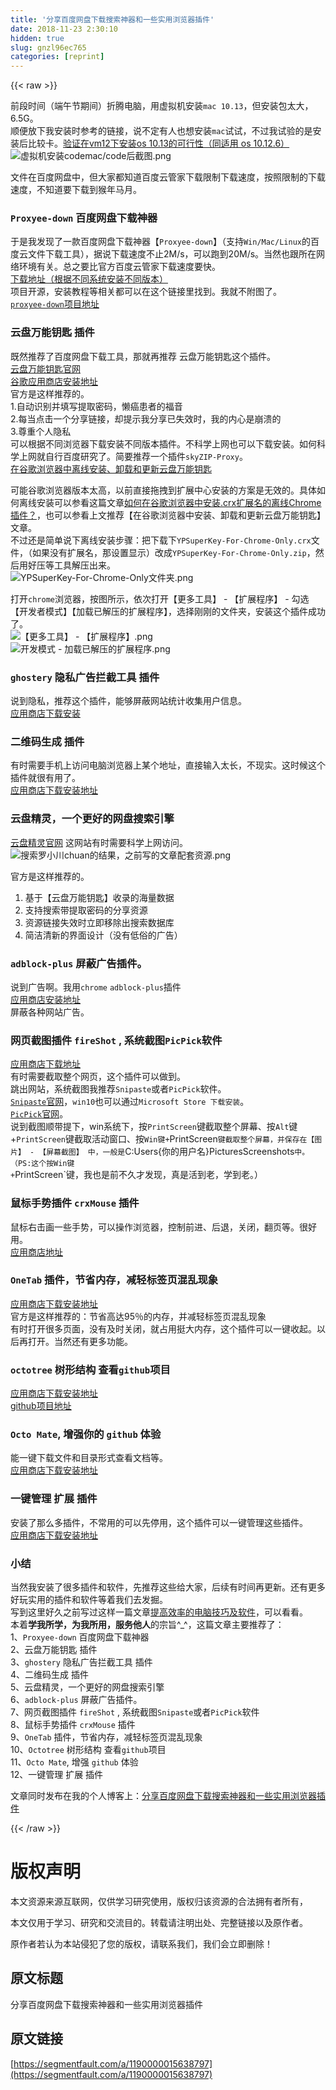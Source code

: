 ```yaml
---
title: '分享百度网盘下载搜索神器和一些实用浏览器插件' 
date: 2018-11-23 2:30:10
hidden: true
slug: gnzl96ec765
categories: [reprint]
---
```


{{< raw >}}
<p>&#x524D;&#x6BB5;&#x65F6;&#x95F4;&#xFF08;&#x7AEF;&#x5348;&#x8282;&#x671F;&#x95F4;&#xFF09;&#x6298;&#x817E;&#x7535;&#x8111;&#xFF0C;&#x7528;&#x865A;&#x62DF;&#x673A;&#x5B89;&#x88C5;<code>mac 10.13</code>&#xFF0C;&#x4F46;&#x5B89;&#x88C5;&#x5305;&#x592A;&#x5927;&#xFF0C;6.5G&#x3002;<br>&#x987A;&#x4FBF;&#x653E;&#x4E0B;&#x6211;&#x5B89;&#x88C5;&#x65F6;&#x53C2;&#x8003;&#x7684;&#x94FE;&#x63A5;&#xFF0C;&#x8BF4;&#x4E0D;&#x5B9A;&#x6709;&#x4EBA;&#x4E5F;&#x60F3;&#x5B89;&#x88C5;<code>mac</code>&#x8BD5;&#x8BD5;&#xFF0C;&#x4E0D;&#x8FC7;&#x6211;&#x8BD5;&#x9A8C;&#x7684;&#x662F;&#x5B89;&#x88C5;&#x540E;&#x6BD4;&#x8F83;&#x5361;&#x3002;<a href="https://blog.csdn.net/icarus666/article/details/79536388" rel="nofollow noreferrer" target="_blank">&#x9A8C;&#x8BC1;&#x5728;vm12&#x4E0B;&#x5B89;&#x88C5;os 10.13&#x7684;&#x53EF;&#x884C;&#x6027;&#xFF08;&#x540C;&#x9002;&#x7528; os 10.12.6&#xFF09;</a><br><span class="img-wrap"><img data-src="/img/remote/1460000015638800" src="https://static.alili.tech/img/remote/1460000015638800" alt="&#x865A;&#x62DF;&#x673A;&#x5B89;&#x88C5;codemac/code&#x540E;&#x622A;&#x56FE;.png" title="&#x865A;&#x62DF;&#x673A;&#x5B89;&#x88C5;codemac/code&#x540E;&#x622A;&#x56FE;.png" style="cursor:pointer;display:inline"></span></p><p>&#x6587;&#x4EF6;&#x5728;&#x767E;&#x5EA6;&#x7F51;&#x76D8;&#x4E2D;&#xFF0C;&#x4F46;&#x5927;&#x5BB6;&#x90FD;&#x77E5;&#x9053;&#x767E;&#x5EA6;&#x4E91;&#x7BA1;&#x5BB6;&#x4E0B;&#x8F7D;&#x9650;&#x5236;&#x4E0B;&#x8F7D;&#x901F;&#x5EA6;&#xFF0C;&#x6309;&#x7167;&#x9650;&#x5236;&#x7684;&#x4E0B;&#x8F7D;&#x901F;&#x5EA6;&#xFF0C;&#x4E0D;&#x77E5;&#x9053;&#x8981;&#x4E0B;&#x8F7D;&#x5230;&#x7334;&#x5E74;&#x9A6C;&#x6708;&#x3002;</p><h3 id="articleHeader0"><code>Proxyee-down</code> &#x767E;&#x5EA6;&#x7F51;&#x76D8;&#x4E0B;&#x8F7D;&#x795E;&#x5668;</h3><p>&#x4E8E;&#x662F;&#x6211;&#x53D1;&#x73B0;&#x4E86;&#x4E00;&#x6B3E;&#x767E;&#x5EA6;&#x7F51;&#x76D8;&#x4E0B;&#x8F7D;&#x795E;&#x5668;&#x3010;<code>Proxyee-down</code>&#x3011;&#xFF08;&#x652F;&#x6301;<code>Win/Mac/Linux</code>&#x7684;&#x767E;&#x5EA6;&#x4E91;&#x6587;&#x4EF6;&#x4E0B;&#x8F7D;&#x5DE5;&#x5177;&#xFF09;&#xFF0C;&#x636E;&#x8BF4;&#x4E0B;&#x8F7D;&#x901F;&#x5EA6;&#x4E0D;&#x6B62;2M/s&#xFF0C;&#x53EF;&#x4EE5;&#x8DD1;&#x5230;20M/s&#x3002;&#x5F53;&#x7136;&#x4E5F;&#x8DDF;&#x6240;&#x5728;&#x7F51;&#x7EDC;&#x73AF;&#x5883;&#x6709;&#x5173;&#x3002;&#x603B;&#x4E4B;&#x8981;&#x6BD4;&#x5B98;&#x65B9;&#x767E;&#x5EA6;&#x4E91;&#x7BA1;&#x5BB6;&#x4E0B;&#x8F7D;&#x901F;&#x5EA6;&#x8981;&#x5FEB;&#x3002;<br><a href="https://pan.lanzou.com/b203390" rel="nofollow noreferrer" target="_blank">&#x4E0B;&#x8F7D;&#x5730;&#x5740;&#xFF08;&#x6839;&#x636E;&#x4E0D;&#x540C;&#x7CFB;&#x7EDF;&#x5B89;&#x88C5;&#x4E0D;&#x540C;&#x7248;&#x672C;&#xFF09;</a><br>&#x9879;&#x76EE;&#x5F00;&#x6E90;&#xFF0C;&#x5B89;&#x88C5;&#x6559;&#x7A0B;&#x7B49;&#x76F8;&#x5173;&#x90FD;&#x53EF;&#x4EE5;&#x5728;&#x8FD9;&#x4E2A;&#x94FE;&#x63A5;&#x91CC;&#x627E;&#x5230;&#x3002;&#x6211;&#x5C31;&#x4E0D;&#x9644;&#x56FE;&#x4E86;&#x3002;<br><a href="https://github.com/proxyee-down-org/proxyee-down" rel="nofollow noreferrer" target="_blank"><code>proxyee-down</code>&#x9879;&#x76EE;&#x5730;&#x5740;</a></p><h3 id="articleHeader1">&#x4E91;&#x76D8;&#x4E07;&#x80FD;&#x94A5;&#x5319; &#x63D2;&#x4EF6;</h3><p>&#x65E2;&#x7136;&#x63A8;&#x8350;&#x4E86;&#x767E;&#x5EA6;&#x7F51;&#x76D8;&#x4E0B;&#x8F7D;&#x5DE5;&#x5177;&#xFF0C;&#x90A3;&#x5C31;&#x518D;&#x63A8;&#x8350; &#x4E91;&#x76D8;&#x4E07;&#x80FD;&#x94A5;&#x5319;&#x8FD9;&#x4E2A;&#x63D2;&#x4EF6;&#x3002;<br><a href="http://www.ypsuperkey.com/" rel="nofollow noreferrer" target="_blank">&#x4E91;&#x76D8;&#x4E07;&#x80FD;&#x94A5;&#x5319;&#x5B98;&#x7F51;</a><br><a href="https://chrome.google.com/webstore/detail/%E4%BA%91%E7%9B%98%E4%B8%87%E8%83%BD%E9%92%A5%E5%8C%99/anlllmnpjodopgbkbpnghnjlelnogfjc?hl=zh-CN" rel="nofollow noreferrer" target="_blank">&#x8C37;&#x6B4C;&#x5E94;&#x7528;&#x5546;&#x5E97;&#x5B89;&#x88C5;&#x5730;&#x5740;</a><br>&#x5B98;&#x65B9;&#x662F;&#x8FD9;&#x6837;&#x63A8;&#x8350;&#x7684;&#x3002;<br>1.&#x81EA;&#x52A8;&#x8BC6;&#x522B;&#x5E76;&#x586B;&#x5199;&#x63D0;&#x53D6;&#x5BC6;&#x7801;&#xFF0C;&#x61D2;&#x764C;&#x60A3;&#x8005;&#x7684;&#x798F;&#x97F3;<br>2.&#x6BCF;&#x5F53;&#x70B9;&#x51FB;&#x4E00;&#x4E2A;&#x5206;&#x4EAB;&#x94FE;&#x63A5;&#xFF0C;&#x5374;&#x63D0;&#x793A;&#x6211;&#x5206;&#x4EAB;&#x5DF2;&#x5931;&#x6548;&#x65F6;&#xFF0C;&#x6211;&#x7684;&#x5185;&#x5FC3;&#x662F;&#x5D29;&#x6E83;&#x7684;<br>3.&#x5C0A;&#x91CD;&#x4E2A;&#x4EBA;&#x9690;&#x79C1;<br>&#x53EF;&#x4EE5;&#x6839;&#x636E;&#x4E0D;&#x540C;&#x6D4F;&#x89C8;&#x5668;&#x4E0B;&#x8F7D;&#x5B89;&#x88C5;&#x4E0D;&#x540C;&#x7248;&#x672C;&#x63D2;&#x4EF6;&#x3002;&#x4E0D;&#x79D1;&#x5B66;&#x4E0A;&#x7F51;&#x4E5F;&#x53EF;&#x4EE5;&#x4E0B;&#x8F7D;&#x5B89;&#x88C5;&#x3002;&#x5982;&#x4F55;&#x79D1;&#x5B66;&#x4E0A;&#x7F51;&#x5C31;&#x81EA;&#x884C;&#x767E;&#x5EA6;&#x7814;&#x7A76;&#x4E86;&#x3002;&#x7B80;&#x8981;&#x63A8;&#x8350;&#x4E00;&#x4E2A;&#x63D2;&#x4EF6;<code>skyZIP-Proxy</code>&#x3002;<br><a href="http://www.ypsuperkey.com/helps/add-ypsuperkey-to-chrome" rel="nofollow noreferrer" target="_blank">&#x5728;&#x8C37;&#x6B4C;&#x6D4F;&#x89C8;&#x5668;&#x4E2D;&#x79BB;&#x7EBF;&#x5B89;&#x88C5;&#x3001;&#x5378;&#x8F7D;&#x548C;&#x66F4;&#x65B0;&#x4E91;&#x76D8;&#x4E07;&#x80FD;&#x94A5;&#x5319;</a></p><p>&#x53EF;&#x80FD;&#x8C37;&#x6B4C;&#x6D4F;&#x89C8;&#x5668;&#x7248;&#x672C;&#x592A;&#x9AD8;&#xFF0C;&#x4EE5;&#x524D;&#x76F4;&#x63A5;&#x62D6;&#x62FD;&#x5230;&#x6269;&#x5C55;&#x4E2D;&#x5FC3;&#x5B89;&#x88C5;&#x7684;&#x65B9;&#x6848;&#x662F;&#x65E0;&#x6548;&#x7684;&#x3002;&#x5177;&#x4F53;&#x5982;&#x4F55;&#x79BB;&#x7EBF;&#x5B89;&#x88C5;&#x53EF;&#x4EE5;&#x53C2;&#x770B;&#x8FD9;&#x7BC7;&#x6587;&#x7AE0;<a href="https://www.jianshu.com/p/12ca04c61fc6" rel="nofollow noreferrer" target="_blank">&#x5982;&#x4F55;&#x5728;&#x8C37;&#x6B4C;&#x6D4F;&#x89C8;&#x5668;&#x4E2D;&#x5B89;&#x88C5;.crx&#x6269;&#x5C55;&#x540D;&#x7684;&#x79BB;&#x7EBF;Chrome&#x63D2;&#x4EF6;&#xFF1F;</a>&#xFF0C;&#x4E5F;&#x53EF;&#x4EE5;&#x53C2;&#x770B;&#x4E0A;&#x6587;&#x63A8;&#x8350;&#x3010;&#x5728;&#x8C37;&#x6B4C;&#x6D4F;&#x89C8;&#x5668;&#x4E2D;&#x5B89;&#x88C5;&#x3001;&#x5378;&#x8F7D;&#x548C;&#x66F4;&#x65B0;&#x4E91;&#x76D8;&#x4E07;&#x80FD;&#x94A5;&#x5319;&#x3011;&#x6587;&#x7AE0;&#x3002;<br>&#x4E0D;&#x8FC7;&#x8FD8;&#x662F;&#x7B80;&#x5355;&#x8BF4;&#x4E0B;&#x79BB;&#x7EBF;&#x5B89;&#x88C5;&#x6B65;&#x9AA4;&#xFF1A;&#x628A;&#x4E0B;&#x8F7D;&#x4E0B;<code>YPSuperKey-For-Chrome-Only.crx</code>&#x6587;&#x4EF6;&#xFF0C;&#xFF08;&#x5982;&#x679C;&#x6CA1;&#x6709;&#x6269;&#x5C55;&#x540D;&#xFF0C;&#x90A3;&#x8BBE;&#x7F6E;&#x663E;&#x793A;&#xFF09;&#x6539;&#x6210;<code>YPSuperKey-For-Chrome-Only.zip</code>&#xFF0C;&#x7136;&#x540E;&#x7528;&#x597D;&#x538B;&#x7B49;&#x5DE5;&#x5177;&#x89E3;&#x538B;&#x51FA;&#x6765;&#x3002;<br><span class="img-wrap"><img data-src="/img/remote/1460000015638801" src="https://static.alili.tech/img/remote/1460000015638801" alt="YPSuperKey-For-Chrome-Only&#x6587;&#x4EF6;&#x5939;.png" title="YPSuperKey-For-Chrome-Only&#x6587;&#x4EF6;&#x5939;.png" style="cursor:pointer;display:inline"></span></p><p>&#x6253;&#x5F00;<code>chrome</code>&#x6D4F;&#x89C8;&#x5668;&#xFF0C;&#x6309;&#x56FE;&#x6240;&#x793A;&#xFF0C;&#x4F9D;&#x6B21;&#x6253;&#x5F00;&#x3010;&#x66F4;&#x591A;&#x5DE5;&#x5177;&#x3011; - &#x3010;&#x6269;&#x5C55;&#x7A0B;&#x5E8F;&#x3011; - &#x52FE;&#x9009;&#x3010;&#x5F00;&#x53D1;&#x8005;&#x6A21;&#x5F0F;&#x3011;&#x3010;&#x52A0;&#x8F7D;&#x5DF2;&#x89E3;&#x538B;&#x7684;&#x6269;&#x5C55;&#x7A0B;&#x5E8F;&#x3011;&#xFF0C;&#x9009;&#x62E9;&#x521A;&#x521A;&#x7684;&#x6587;&#x4EF6;&#x5939;&#xFF0C;&#x5B89;&#x88C5;&#x8FD9;&#x4E2A;&#x63D2;&#x4EF6;&#x6210;&#x529F;&#x4E86;&#x3002;<br><span class="img-wrap"><img data-src="/img/remote/1460000015638802" src="https://static.alili.tech/img/remote/1460000015638802" alt="&#x3010;&#x66F4;&#x591A;&#x5DE5;&#x5177;&#x3011; -  &#x3010;&#x6269;&#x5C55;&#x7A0B;&#x5E8F;&#x3011;.png" title="&#x3010;&#x66F4;&#x591A;&#x5DE5;&#x5177;&#x3011; -  &#x3010;&#x6269;&#x5C55;&#x7A0B;&#x5E8F;&#x3011;.png" style="cursor:pointer;display:inline"></span><br><span class="img-wrap"><img data-src="/img/remote/1460000015638803" src="https://static.alili.tech/img/remote/1460000015638803" alt="&#x5F00;&#x53D1;&#x6A21;&#x5F0F; - &#x52A0;&#x8F7D;&#x5DF2;&#x89E3;&#x538B;&#x7684;&#x6269;&#x5C55;&#x7A0B;&#x5E8F;.png" title="&#x5F00;&#x53D1;&#x6A21;&#x5F0F; - &#x52A0;&#x8F7D;&#x5DF2;&#x89E3;&#x538B;&#x7684;&#x6269;&#x5C55;&#x7A0B;&#x5E8F;.png" style="cursor:pointer;display:inline"></span></p><h3 id="articleHeader2"><code>ghostery</code> &#x9690;&#x79C1;&#x5E7F;&#x544A;&#x62E6;&#x622A;&#x5DE5;&#x5177; &#x63D2;&#x4EF6;</h3><p>&#x8BF4;&#x5230;&#x9690;&#x79C1;&#xFF0C;&#x63A8;&#x8350;&#x8FD9;&#x4E2A;&#x63D2;&#x4EF6;&#xFF0C;&#x80FD;&#x591F;&#x5C4F;&#x853D;&#x7F51;&#x7AD9;&#x7EDF;&#x8BA1;&#x6536;&#x96C6;&#x7528;&#x6237;&#x4FE1;&#x606F;&#x3002;<br><a href="https://chrome.google.com/webstore/detail/ghostery-%E2%80%93-privacy-ad-blo/mlomiejdfkolichcflejclcbmpeaniij" rel="nofollow noreferrer" target="_blank">&#x5E94;&#x7528;&#x5546;&#x5E97;&#x4E0B;&#x8F7D;&#x5B89;&#x88C5;</a></p><h3 id="articleHeader3">&#x4E8C;&#x7EF4;&#x7801;&#x751F;&#x6210; &#x63D2;&#x4EF6;</h3><p>&#x6709;&#x65F6;&#x9700;&#x8981;&#x624B;&#x673A;&#x4E0A;&#x8BBF;&#x95EE;&#x7535;&#x8111;&#x6D4F;&#x89C8;&#x5668;&#x4E0A;&#x67D0;&#x4E2A;&#x5730;&#x5740;&#xFF0C;&#x76F4;&#x63A5;&#x8F93;&#x5165;&#x592A;&#x957F;&#xFF0C;&#x4E0D;&#x73B0;&#x5B9E;&#x3002;&#x8FD9;&#x65F6;&#x5019;&#x8FD9;&#x4E2A;&#x63D2;&#x4EF6;&#x5C31;&#x5F88;&#x6709;&#x7528;&#x4E86;&#x3002;<br><a href="https://chrome.google.com/webstore/detail/%E4%BA%8C%E7%BB%B4%E7%A0%81qr%E7%A0%81%E7%94%9F%E6%88%90%E5%99%A8qr-code-generato/pflgjjogbmmcmfhfcnlohagkablhbpmg" rel="nofollow noreferrer" target="_blank">&#x5E94;&#x7528;&#x5546;&#x5E97;&#x4E0B;&#x8F7D;&#x5B89;&#x88C5;&#x5730;&#x5740;</a></p><h3 id="articleHeader4">&#x4E91;&#x76D8;&#x7CBE;&#x7075;&#xFF0C;&#x4E00;&#x4E2A;&#x66F4;&#x597D;&#x7684;&#x7F51;&#x76D8;&#x641C;&#x7D22;&#x5F15;&#x64CE;</h3><p><a href="https://www.yunpanjingling.com/" rel="nofollow noreferrer" target="_blank">&#x4E91;&#x76D8;&#x7CBE;&#x7075;&#x5B98;&#x7F51;</a> &#x8FD9;&#x7F51;&#x7AD9;&#x6709;&#x65F6;&#x9700;&#x8981;&#x79D1;&#x5B66;&#x4E0A;&#x7F51;&#x8BBF;&#x95EE;&#x3002;<br><span class="img-wrap"><img data-src="/img/remote/1460000015638804" src="https://static.alili.tech/img/remote/1460000015638804" alt="&#x641C;&#x7D22;&#x7F57;&#x5C0F;&#x5DDD;chuan&#x7684;&#x7ED3;&#x679C;&#xFF0C;&#x4E4B;&#x524D;&#x5199;&#x7684;&#x6587;&#x7AE0;&#x914D;&#x5957;&#x8D44;&#x6E90;.png" title="&#x641C;&#x7D22;&#x7F57;&#x5C0F;&#x5DDD;chuan&#x7684;&#x7ED3;&#x679C;&#xFF0C;&#x4E4B;&#x524D;&#x5199;&#x7684;&#x6587;&#x7AE0;&#x914D;&#x5957;&#x8D44;&#x6E90;.png" style="cursor:pointer"></span></p><p>&#x5B98;&#x65B9;&#x662F;&#x8FD9;&#x6837;&#x63A8;&#x8350;&#x7684;&#x3002;</p><ol><li>&#x57FA;&#x4E8E;&#x3010;&#x4E91;&#x76D8;&#x4E07;&#x80FD;&#x94A5;&#x5319;&#x3011;&#x6536;&#x5F55;&#x7684;&#x6D77;&#x91CF;&#x6570;&#x636E;</li><li>&#x652F;&#x6301;&#x641C;&#x7D22;&#x5E26;&#x63D0;&#x53D6;&#x5BC6;&#x7801;&#x7684;&#x5206;&#x4EAB;&#x8D44;&#x6E90;</li><li>&#x8D44;&#x6E90;&#x94FE;&#x63A5;&#x5931;&#x6548;&#x65F6;&#x7ACB;&#x5373;&#x79FB;&#x9664;&#x51FA;&#x641C;&#x7D22;&#x6570;&#x636E;&#x5E93;</li><li>&#x7B80;&#x6D01;&#x6E05;&#x65B0;&#x7684;&#x754C;&#x9762;&#x8BBE;&#x8BA1;&#xFF08;&#x6CA1;&#x6709;&#x4F4E;&#x4FD7;&#x7684;&#x5E7F;&#x544A;&#xFF09;</li></ol><h3 id="articleHeader5"><code>adblock-plus</code> &#x5C4F;&#x853D;&#x5E7F;&#x544A;&#x63D2;&#x4EF6;&#x3002;</h3><p>&#x8BF4;&#x5230;&#x5E7F;&#x544A;&#x554A;&#x3002;&#x6211;&#x7528;<code>chrome</code> <code>adblock-plus</code>&#x63D2;&#x4EF6;<br><a href="https://chrome.google.com/weipibstore/detail/adblock-plus/cfhdojbkjhnklbpkdaibdccddilifddb" rel="nofollow noreferrer" target="_blank">&#x5E94;&#x7528;&#x5546;&#x5E97;&#x5B89;&#x88C5;&#x5730;&#x5740;</a><br>&#x5C4F;&#x853D;&#x5404;&#x79CD;&#x7F51;&#x7AD9;&#x5E7F;&#x544A;&#x3002;</p><h3 id="articleHeader6">&#x7F51;&#x9875;&#x622A;&#x56FE;&#x63D2;&#x4EF6; <code>fireShot</code> , &#x7CFB;&#x7EDF;&#x622A;&#x56FE;<code>PicPick</code>&#x8F6F;&#x4EF6;</h3><p><a href="https://chrome.google.com/webstore/detail/take-webpage-screenshots/mcbpblocgmgfnpjjppndjkmgjaogfceg" rel="nofollow noreferrer" target="_blank">&#x5E94;&#x7528;&#x5546;&#x5E97;&#x4E0B;&#x8F7D;&#x5730;&#x5740;</a><br>&#x6709;&#x65F6;&#x9700;&#x8981;&#x622A;&#x53D6;&#x6574;&#x4E2A;&#x7F51;&#x9875;&#xFF0C;&#x8FD9;&#x4E2A;&#x63D2;&#x4EF6;&#x53EF;&#x4EE5;&#x505A;&#x5230;&#x3002;<br>&#x8DF3;&#x51FA;&#x7F51;&#x7AD9;&#xFF0C;&#x7CFB;&#x7EDF;&#x622A;&#x56FE;&#x6211;&#x63A8;&#x8350;<code>Snipaste</code>&#x6216;&#x8005;<code>PicPick</code>&#x8F6F;&#x4EF6;&#x3002;<br><a href="https://www.snipaste.com/" rel="nofollow noreferrer" target="_blank"><code>Snipaste</code>&#x5B98;&#x7F51;</a>&#xFF0C;<code>win10</code>&#x4E5F;&#x53EF;&#x4EE5;&#x901A;&#x8FC7;<code>Microsoft Store &#x4E0B;&#x8F7D;&#x5B89;&#x88C5;</code>&#x3002;<br><a href="https://picpick.app/" rel="nofollow noreferrer" target="_blank"><code>PicPick</code>&#x5B98;&#x7F51;</a>&#x3002;<br>&#x8BF4;&#x5230;&#x622A;&#x56FE;&#x987A;&#x5E26;&#x63D0;&#x4E0B;&#xFF0C;win&#x7CFB;&#x7EDF;&#x4E0B;&#xFF0C;&#x6309;<code>PrintScreen</code>&#x952E;&#x622A;&#x53D6;&#x6574;&#x4E2A;&#x5C4F;&#x5E55;&#x3001;&#x6309;<code>Alt</code>&#x952E;+<code>PrintScreen</code>&#x952E;&#x622A;&#x53D6;&#x6D3B;&#x52A8;&#x7A97;&#x53E3;&#x3001;&#x6309;<code>Win&#x952E;+</code>PrintScreen<code>&#x952E;&#x622A;&#x53D6;&#x6574;&#x4E2A;&#x5C4F;&#x5E55;&#xFF0C;&#x5E76;&#x4FDD;&#x5B58;&#x5728;&#x3010;&#x56FE;&#x7247;&#x3011; - &#x3010;&#x5C4F;&#x5E55;&#x622A;&#x56FE;&#x3011; &#x4E2D;&#xFF0C;&#x4E00;&#x822C;&#x662F;</code>C:Users{&#x4F60;&#x7684;&#x7528;&#x6237;&#x540D;}PicturesScreenshots<code>&#x4E2D;&#x3002;&#xFF08;PS:&#x8FD9;&#x4E2A;&#x6309;Win&#x952E;+</code>PrintScreen`&#x952E;&#xFF0C;&#x6211;&#x4E5F;&#x662F;&#x524D;&#x4E0D;&#x4E45;&#x624D;&#x53D1;&#x73B0;&#xFF0C;&#x771F;&#x662F;&#x6D3B;&#x5230;&#x8001;&#xFF0C;&#x5B66;&#x5230;&#x8001;&#x3002;&#xFF09;</p><h3 id="articleHeader7">&#x9F20;&#x6807;&#x624B;&#x52BF;&#x63D2;&#x4EF6; <code>crxMouse</code> &#x63D2;&#x4EF6;</h3><p>&#x9F20;&#x6807;&#x53F3;&#x51FB;&#x753B;&#x4E00;&#x4E9B;&#x624B;&#x52BF;&#xFF0C;&#x53EF;&#x4EE5;&#x64CD;&#x4F5C;&#x6D4F;&#x89C8;&#x5668;&#xFF0C;&#x63A7;&#x5236;&#x524D;&#x8FDB;&#x3001;&#x540E;&#x9000;&#xFF0C;&#x5173;&#x95ED;&#xFF0C;&#x7FFB;&#x9875;&#x7B49;&#x3002;&#x5F88;&#x597D;&#x7528;&#x3002;<br><a href="https://chrome.google.com/webstore/detail/crxmouse-chrome-gestures/jlgkpaicikihijadgifklkbpdajbkhjo" rel="nofollow noreferrer" target="_blank">&#x5E94;&#x7528;&#x5546;&#x5E97;&#x5730;&#x5740;</a></p><h3 id="articleHeader8"><code>OneTab</code> &#x63D2;&#x4EF6;&#xFF0C;&#x8282;&#x7701;&#x5185;&#x5B58;&#xFF0C;&#x51CF;&#x8F7B;&#x6807;&#x7B7E;&#x9875;&#x6DF7;&#x4E71;&#x73B0;&#x8C61;</h3><p><a href="https://chrome.google.com/webstore/detail/onetab/chphlpgkkbolifaimnlloiipkdnihall" rel="nofollow noreferrer" target="_blank">&#x5E94;&#x7528;&#x5546;&#x5E97;&#x4E0B;&#x8F7D;&#x5B89;&#x88C5;&#x5730;&#x5740;</a><br>&#x5B98;&#x65B9;&#x662F;&#x8FD9;&#x6837;&#x63A8;&#x8350;&#x7684;&#xFF1A;&#x8282;&#x7701;&#x9AD8;&#x8FBE;95&#xFF05;&#x7684;&#x5185;&#x5B58;&#xFF0C;&#x5E76;&#x51CF;&#x8F7B;&#x6807;&#x7B7E;&#x9875;&#x6DF7;&#x4E71;&#x73B0;&#x8C61;<br>&#x6709;&#x65F6;&#x6253;&#x5F00;&#x5F88;&#x591A;&#x9875;&#x9762;&#xFF0C;&#x6CA1;&#x6709;&#x53CA;&#x65F6;&#x5173;&#x95ED;&#xFF0C;&#x5C31;&#x5360;&#x7528;&#x633A;&#x5927;&#x5185;&#x5B58;&#xFF0C;&#x8FD9;&#x4E2A;&#x63D2;&#x4EF6;&#x53EF;&#x4EE5;&#x4E00;&#x952E;&#x6536;&#x8D77;&#x3002;&#x4EE5;&#x540E;&#x518D;&#x6253;&#x5F00;&#x3002;&#x5F53;&#x7136;&#x8FD8;&#x6709;&#x66F4;&#x591A;&#x529F;&#x80FD;&#x3002;</p><h3 id="articleHeader9"><code>octotree</code> &#x6811;&#x5F62;&#x7ED3;&#x6784; &#x67E5;&#x770B;<code>github</code>&#x9879;&#x76EE;</h3><p><a href="https://chrome.google.com/webstore/detail/octotree/bkhaagjahfmjljalopjnoealnfndnagc?hl=en-US" rel="nofollow noreferrer" target="_blank">&#x5E94;&#x7528;&#x5546;&#x5E97;&#x4E0B;&#x8F7D;&#x5B89;&#x88C5;&#x5730;&#x5740;</a><br><a href="https://github.com/buunguyen/octotree" rel="nofollow noreferrer" target="_blank">github&#x9879;&#x76EE;&#x5730;&#x5740;</a></p><h3 id="articleHeader10"><code>Octo Mate</code>, &#x589E;&#x5F3A;&#x4F60;&#x7684; <code>github</code> &#x4F53;&#x9A8C;</h3><p>&#x80FD;&#x4E00;&#x952E;&#x4E0B;&#x8F7D;&#x6587;&#x4EF6;&#x548C;&#x76EE;&#x5F55;&#x5F62;&#x5F0F;&#x67E5;&#x770B;&#x6587;&#x6863;&#x7B49;&#x3002;<br><a href="https://chrome.google.com/webstore/detail/octo-mate/baggcehellihkglakjnmnhpnjmkbmpkf" rel="nofollow noreferrer" target="_blank">&#x5E94;&#x7528;&#x5546;&#x5E97;&#x4E0B;&#x8F7D;&#x5B89;&#x88C5;&#x5730;&#x5740;</a></p><h3 id="articleHeader11">&#x4E00;&#x952E;&#x7BA1;&#x7406; &#x6269;&#x5C55; &#x63D2;&#x4EF6;</h3><p>&#x5B89;&#x88C5;&#x4E86;&#x90A3;&#x4E48;&#x591A;&#x63D2;&#x4EF6;&#xFF0C;&#x4E0D;&#x5E38;&#x7528;&#x7684;&#x53EF;&#x4EE5;&#x5148;&#x505C;&#x7528;&#xFF0C;&#x8FD9;&#x4E2A;&#x63D2;&#x4EF6;&#x53EF;&#x4EE5;&#x4E00;&#x952E;&#x7BA1;&#x7406;&#x8FD9;&#x4E9B;&#x63D2;&#x4EF6;&#x3002;<br><a href="https://chrome.google.com/webstore/detail/%E4%B8%80%E9%94%AE%E7%AE%A1%E7%90%86/kfjmkgngkgpgjdoealkmmajmmhpnffoj" rel="nofollow noreferrer" target="_blank">&#x5E94;&#x7528;&#x5546;&#x5E97;&#x4E0B;&#x8F7D;&#x5B89;&#x88C5;&#x5730;&#x5740;</a></p><h3 id="articleHeader12">&#x5C0F;&#x7ED3;</h3><p>&#x5F53;&#x7136;&#x6211;&#x5B89;&#x88C5;&#x4E86;&#x5F88;&#x591A;&#x63D2;&#x4EF6;&#x548C;&#x8F6F;&#x4EF6;&#xFF0C;&#x5148;&#x63A8;&#x8350;&#x8FD9;&#x4E9B;&#x7ED9;&#x5927;&#x5BB6;&#xFF0C;&#x540E;&#x7EED;&#x6709;&#x65F6;&#x95F4;&#x518D;&#x66F4;&#x65B0;&#x3002;&#x8FD8;&#x6709;&#x66F4;&#x591A;&#x597D;&#x73A9;&#x5B9E;&#x7528;&#x7684;&#x63D2;&#x4EF6;&#x548C;&#x8F6F;&#x4EF6;&#x7B49;&#x7740;&#x6211;&#x4EEC;&#x53BB;&#x53D1;&#x6398;&#x3002;<br>&#x5199;&#x5230;&#x8FD9;&#x91CC;&#x597D;&#x4E45;&#x4E4B;&#x524D;&#x5199;&#x8FC7;&#x8FD9;&#x6837;&#x4E00;&#x7BC7;&#x6587;&#x7AE0;<a href="https://www.jianshu.com/p/93d9fbb9ad92" rel="nofollow noreferrer" target="_blank">&#x63D0;&#x9AD8;&#x6548;&#x7387;&#x7684;&#x7535;&#x8111;&#x6280;&#x5DE7;&#x53CA;&#x8F6F;&#x4EF6;</a>&#xFF0C;&#x53EF;&#x4EE5;&#x770B;&#x770B;&#x3002;<br>&#x672C;&#x7740;<strong>&#x5B66;&#x6211;&#x6240;&#x5B66;&#xFF0C;&#x4E3A;&#x6211;&#x6240;&#x7528;&#xFF0C;&#x670D;&#x52A1;&#x4ED6;&#x4EBA;</strong>&#x7684;&#x5B97;&#x65E8;^_^&#xFF0C;&#x8FD9;&#x7BC7;&#x6587;&#x7AE0;&#x4E3B;&#x8981;&#x63A8;&#x8350;&#x4E86;&#xFF1A;<br>1&#x3001;<code>Proxyee-down</code> &#x767E;&#x5EA6;&#x7F51;&#x76D8;&#x4E0B;&#x8F7D;&#x795E;&#x5668;<br>2&#x3001;&#x4E91;&#x76D8;&#x4E07;&#x80FD;&#x94A5;&#x5319; &#x63D2;&#x4EF6;<br>3&#x3001;<code>ghostery</code> &#x9690;&#x79C1;&#x5E7F;&#x544A;&#x62E6;&#x622A;&#x5DE5;&#x5177; &#x63D2;&#x4EF6;<br>4&#x3001;&#x4E8C;&#x7EF4;&#x7801;&#x751F;&#x6210; &#x63D2;&#x4EF6;<br>5&#x3001;&#x4E91;&#x76D8;&#x7CBE;&#x7075;&#xFF0C;&#x4E00;&#x4E2A;&#x66F4;&#x597D;&#x7684;&#x7F51;&#x76D8;&#x641C;&#x7D22;&#x5F15;&#x64CE;<br>6&#x3001;<code>adblock-plus</code> &#x5C4F;&#x853D;&#x5E7F;&#x544A;&#x63D2;&#x4EF6;&#x3002;<br>7&#x3001;&#x7F51;&#x9875;&#x622A;&#x56FE;&#x63D2;&#x4EF6; <code>fireShot</code> , &#x7CFB;&#x7EDF;&#x622A;&#x56FE;<code>Snipaste</code>&#x6216;&#x8005;<code>PicPick</code>&#x8F6F;&#x4EF6;<br>8&#x3001;&#x9F20;&#x6807;&#x624B;&#x52BF;&#x63D2;&#x4EF6; <code>crxMouse</code> &#x63D2;&#x4EF6;<br>9&#x3001;<code>OneTab</code> &#x63D2;&#x4EF6;&#xFF0C;&#x8282;&#x7701;&#x5185;&#x5B58;&#xFF0C;&#x51CF;&#x8F7B;&#x6807;&#x7B7E;&#x9875;&#x6DF7;&#x4E71;&#x73B0;&#x8C61;<br>10&#x3001;<code>Octotree</code> &#x6811;&#x5F62;&#x7ED3;&#x6784; &#x67E5;&#x770B;<code>github</code>&#x9879;&#x76EE;<br>11&#x3001;<code>Octo Mate</code>, &#x589E;&#x5F3A; <code>github</code> &#x4F53;&#x9A8C;<br>12&#x3001;&#x4E00;&#x952E;&#x7BA1;&#x7406; &#x6269;&#x5C55; &#x63D2;&#x4EF6;</p><p>&#x6587;&#x7AE0;&#x540C;&#x65F6;&#x53D1;&#x5E03;&#x5728;&#x6211;&#x7684;&#x4E2A;&#x4EBA;&#x535A;&#x5BA2;&#x4E0A;&#xFF1A;<a href="http://lxchuan12.github.io/2018/07/14/20180714-some%20baiduyunpan-and%20chrome%20crx/" rel="nofollow noreferrer" target="_blank">&#x5206;&#x4EAB;&#x767E;&#x5EA6;&#x7F51;&#x76D8;&#x4E0B;&#x8F7D;&#x641C;&#x7D22;&#x795E;&#x5668;&#x548C;&#x4E00;&#x4E9B;&#x5B9E;&#x7528;&#x6D4F;&#x89C8;&#x5668;&#x63D2;&#x4EF6;</a></p>
{{< /raw >}}

# 版权声明
本文资源来源互联网，仅供学习研究使用，版权归该资源的合法拥有者所有，

本文仅用于学习、研究和交流目的。转载请注明出处、完整链接以及原作者。

原作者若认为本站侵犯了您的版权，请联系我们，我们会立即删除！

## 原文标题
分享百度网盘下载搜索神器和一些实用浏览器插件

## 原文链接
[https://segmentfault.com/a/1190000015638797](https://segmentfault.com/a/1190000015638797)

